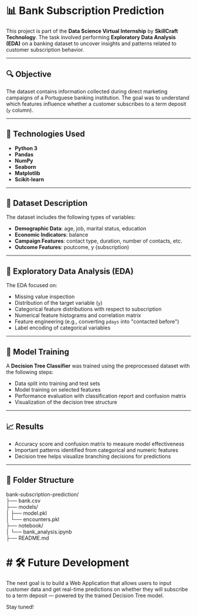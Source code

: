 # 📊 Bank Subscription Prediction

This project is part of the **Data Science Virtual Internship** by **SkillCraft Technology**. The task involved performing **Exploratory Data Analysis (EDA)** on a banking dataset to uncover insights and patterns related to customer subscription behavior.

---

## 🔍 Objective

The dataset contains information collected during direct marketing campaigns of a Portuguese banking institution. The goal was to understand which features influence whether a customer subscribes to a term deposit (`y` column).

---

## 🧠 Technologies Used

- **Python 3**
- **Pandas**
- **NumPy**
- **Seaborn**
- **Matplotlib**
- **Scikit-learn**

---

## 📁 Dataset Description

The dataset includes the following types of variables:

- **Demographic Data**: age, job, marital status, education
- **Economic Indicators**: balance
- **Campaign Features**: contact type, duration, number of contacts, etc.
- **Outcome Features**: poutcome, y (subscription)

---

## 🔎 Exploratory Data Analysis (EDA)

The EDA focused on:

- Missing value inspection
- Distribution of the target variable (`y`)
- Categorical feature distributions with respect to subscription
- Numerical feature histograms and correlation matrix
- Feature engineering (e.g., converting `pdays` into "contacted before")
- Label encoding of categorical variables

---

## 🌳 Model Training

A **Decision Tree Classifier** was trained using the preprocessed dataset with the following steps:

- Data split into training and test sets
- Model training on selected features
- Performance evaluation with classification report and confusion matrix
- Visualization of the decision tree structure

---

## 📈 Results

- Accuracy score and confusion matrix to measure model effectiveness
- Important patterns identified from categorical and numeric features
- Decision tree helps visualize branching decisions for predictions

---

## 📌 Folder Structure

bank-subscription-prediction/  
├── bank.csv  
├── models/  
│ ├── model.pkl  
│ └── encounters.pkl  
├── notebook/  
│ └── bank_analysis.ipynb  
├── README.md  

# # 🛠️ Future Development
The next goal is to build a Web Application that allows users to input customer data and get real-time predictions on whether they will subscribe to a term deposit — powered by the trained Decision Tree model.

Stay tuned!  

